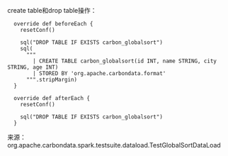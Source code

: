 	
create table和drop table操作：
	
	  override def beforeEach {
	    resetConf()
	
	    sql("DROP TABLE IF EXISTS carbon_globalsort")
	    sql(
	      """
	        | CREATE TABLE carbon_globalsort(id INT, name STRING, city STRING, age INT)
	        | STORED BY 'org.apache.carbondata.format'
	      """.stripMargin)
	  }
	
	  override def afterEach {
	    resetConf()
	
	    sql("DROP TABLE IF EXISTS carbon_globalsort")
	  }


来源：org.apache.carbondata.spark.testsuite.dataload.TestGlobalSortDataLoad